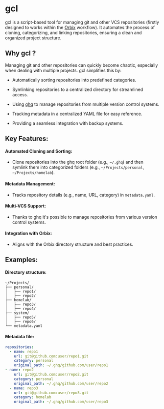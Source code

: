 # gcl
gcl is a script-based tool for managing git and other VCS repositories (firstly designed to works within the [Orbix](https://github.com/Darrkhan/Orbix) workflow). It automates the process of cloning, categorizing, and linking repositories, ensuring a clean and organized project structure.

## Why gcl ?
Managing git and other repositories can quickly become chaotic, especially when dealing with multiple projects. gcl simplifies this by:

 - Automatically sorting repositories into predefined categories.

 - Symlinking repositories to a centralized directory for streamlined access.

 - Using [ghq](https://github.com/x-motemen/ghq) to manage repositories from multiple version control systems.

 - Tracking metadata in a centralized YAML file for easy reference.

 - Providing a seamless integration with backup systems.

## Key Features:
#### Automated Cloning and Sorting:
 - Clone repositories into the ghq root folder (e.g., ```~/.ghq```) and then symlink them into categorized folders (e.g., ```~/Projects/personal```, ```~/Projects/homelab```).

#### Metadata Management:
 - Tracks repository details (e.g., name, URL, category) in ```metadata.yaml```.

#### Multi-VCS Support:
 - Thanks to ghq it's possible to manage repositories from various version control systems.

#### Integration with Orbix:
 - Aligns with the Orbix directory structure and best practices.

## Examples:
#### Directory structure:
```
~/Projects/
├── personal/
│   ├── repo1/
│   ├── repo2/
├── homelab/
│   ├── repo3/
│   ├── repo4/
├── system/
│   ├── repo5/
│   ├── repo6/
└── metadata.yaml
```

#### Metadata file:
```yaml
repositories:
  - name: repo1
    url: git@github.com:user/repo1.git
    category: personal
    original_path: ~/.ghq/github.com/user/repo1
- name: repo2
    url: git@github.com:user/repo2.git
    category: personal
    original_path: ~/.ghq/github.com/user/repo2
  - name: repo3
    url: git@github.com:user/repo3.git
    category: homelab
    original_path: ~/.ghq/github.com/user/repo3
```

